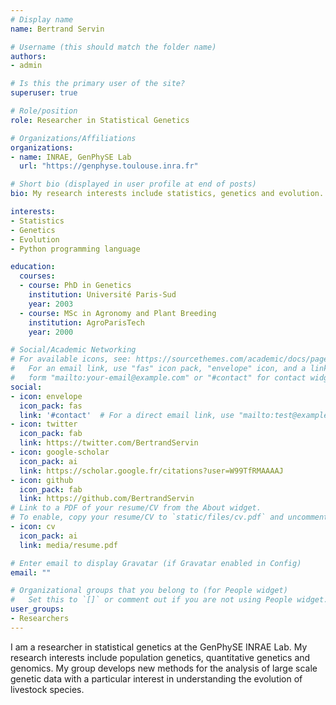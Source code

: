```yaml
---
# Display name
name: Bertrand Servin

# Username (this should match the folder name)
authors:
- admin

# Is this the primary user of the site?
superuser: true

# Role/position
role: Researcher in Statistical Genetics

# Organizations/Affiliations
organizations:
- name: INRAE, GenPhySE Lab
  url: "https://genphyse.toulouse.inra.fr"

# Short bio (displayed in user profile at end of posts)
bio: My research interests include statistics, genetics and evolution.

interests:
- Statistics
- Genetics
- Evolution
- Python programming language

education:
  courses:
  - course: PhD in Genetics
    institution: Université Paris-Sud
    year: 2003
  - course: MSc in Agronomy and Plant Breeding
    institution: AgroParisTech
    year: 2000

# Social/Academic Networking
# For available icons, see: https://sourcethemes.com/academic/docs/page-builder/#icons
#   For an email link, use "fas" icon pack, "envelope" icon, and a link in the
#   form "mailto:your-email@example.com" or "#contact" for contact widget.
social:
- icon: envelope
  icon_pack: fas
  link: '#contact'  # For a direct email link, use "mailto:test@example.org".
- icon: twitter
  icon_pack: fab
  link: https://twitter.com/BertrandServin
- icon: google-scholar
  icon_pack: ai
  link: https://scholar.google.fr/citations?user=W99TfRMAAAAJ
- icon: github
  icon_pack: fab
  link: https://github.com/BertrandServin
# Link to a PDF of your resume/CV from the About widget.
# To enable, copy your resume/CV to `static/files/cv.pdf` and uncomment the lines below.
- icon: cv
  icon_pack: ai
  link: media/resume.pdf

# Enter email to display Gravatar (if Gravatar enabled in Config)
email: ""

# Organizational groups that you belong to (for People widget)
#   Set this to `[]` or comment out if you are not using People widget.
user_groups:
- Researchers
---
```


I am a researcher in statistical genetics at the GenPhySE INRAE
Lab. My research interests include population genetics, quantitative
genetics and genomics. My group develops new methods for the analysis
of large scale genetic data with a particular interest in
understanding the evolution of livestock species.
